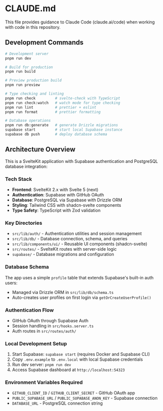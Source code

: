 # CLAUDE.md

This file provides guidance to Claude Code (claude.ai/code) when working with code in this repository.

## Development Commands

```bash
# Development server
pnpm run dev

# Build for production
pnpm run build

# Preview production build
pnpm run preview

# Type checking and linting
pnpm run check         # svelte-check with TypeScript
pnpm run check:watch   # watch mode for type checking
pnpm run lint          # prettier + eslint
pnpm run format        # prettier formatting

# Database operations
pnpm run db:generate   # generate Drizzle migrations
supabase start         # start local Supabase instance
supabase db push       # deploy database schema
```

## Architecture Overview

This is a SvelteKit application with Supabase authentication and PostgreSQL database integration:

### Tech Stack
- **Frontend**: SvelteKit 2.x with Svelte 5 (next)
- **Authentication**: Supabase with GitHub OAuth
- **Database**: PostgreSQL via Supabase with Drizzle ORM
- **Styling**: Tailwind CSS with shadcn-svelte components
- **Type Safety**: TypeScript with Zod validation

### Key Directories
- `src/lib/auth/` - Authentication utilities and session management
- `src/lib/db/` - Database connection, schema, and queries
- `src/lib/components/ui/` - Reusable UI components (shadcn-svelte)
- `src/routes/` - SvelteKit routes with server-side logic
- `supabase/` - Database migrations and configuration

### Database Schema
The app uses a simple `profile` table that extends Supabase's built-in auth users:
- Managed via Drizzle ORM in `src/lib/db/schema.ts`
- Auto-creates user profiles on first login via `getOrCreateUserProfile()`

### Authentication Flow
- GitHub OAuth through Supabase Auth
- Session handling in `src/hooks.server.ts`
- Auth routes in `src/routes/auth/`

### Local Development Setup
1. Start Supabase: `supabase start` (requires Docker and Supabase CLI)
2. Copy `.env.example` to `.env.local` with local Supabase credentials
3. Run dev server: `pnpm run dev`
4. Access Supabase dashboard at `http://localhost:54323`

### Environment Variables Required
- `GITHUB_CLIENT_ID` / `GITHUB_CLIENT_SECRET` - GitHub OAuth app
- `PUBLIC_SUPABASE_URL` / `PUBLIC_SUPABASE_ANON_KEY` - Supabase connection
- `DATABASE_URL` - PostgreSQL connection string